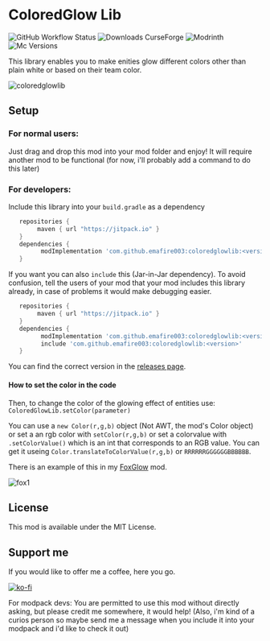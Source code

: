 # ColoredGlow Lib
![GitHub Workflow Status](https://img.shields.io/github/workflow/status/Emafire003/ColoredGlowLib/build?style=flat-square)
![Downloads CurseForge](https://cf.way2muchnoise.eu/full_coloreglowlib_downloads.svg?badge_style=flat)
![Modrinth](https://img.shields.io/modrinth/dt/coloredglowlib?color=green&label=Modrinth%20downloads&style=flat-square)
![Mc Versions](https://cf.way2muchnoise.eu/versions/Minecraft%20versions_coloredglowlib_all.svg?badge_style=flat)

This library enables you to make enities glow different colors other than plain white or based on their team color.

![coloredglowlib](?)

## Setup
### For normal users:
Just drag and drop this mod into your mod folder and enjoy! It will require another mod to be functional (for now, i'll probably add a command to do this later)

### For developers:
Include this library into your `build.gradle` as a dependency
```gradle
   repositories {
        maven { url "https://jitpack.io" }
   }
   dependencies {
         modImplementation 'com.github.emafire003:coloredglowlib:<version>'
   }
```
If you want you can also `include` this (Jar-in-Jar dependency). To avoid confusion, tell the users of your mod that your mod includes this library already, in case of problems it would make debugging easier.
```gradle
   repositories {
        maven { url "https://jitpack.io" }
   }
   dependencies {
         modImplementation 'com.github.emafire003:coloredglowlib:<version>'
         include 'com.github.emafire003:coloredglowlib:<version>'
   }
```

You can find the correct version in the [releases page](https://github.com/Emafire003/ColoredGlowLib).

#### How to set the color in the code
Then, to change the color of the glowing effect of entities use:
`ColoredGlowLib.setColor(parameter)`

You can use a `new Color(r,g,b)` object (Not AWT, the mod's Color object) or set a an rgb color with `setColor(r,g,b)` or set a colorvalue with `.setColorValue()` which is an int that corresponds to an RGB value. You can get it useing `Color.translateToColorValue(r,g,b)` or `RRRRRRGGGGGGBBBBBB`.

There is an example of this in my [FoxGlow](https://github.com/Emafire003/FoxGlow) mod.

![fox1](https://user-images.githubusercontent.com/29462910/152815217-8ca8abcf-2dfe-4c20-8235-84013a047c1e.png)

## License

This mod is available under the MIT License.

## Support me
If you would like to offer me a coffee, here you go.

[![ko-fi](https://ko-fi.com/img/githubbutton_sm.svg)](https://ko-fi.com/S6S88307C)

For modpack devs: You are permitted to use this mod without directly asking, but please credit me somewhere, it would help! (Also, i'm kind of a curios person so maybe send me a message when you include it into your modpack and i'd like to check it out)
